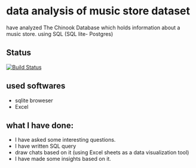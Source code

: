 # data analysis of music store dataset
 have analyzed The Chinook Database which holds information about a music store. 
using SQL (SQL lite- Postgres)  
##  Status
[![Build Status](https://img.shields.io/travis/twbs/bootstrap/v4-dev.svg)](https://github.com/superbido/fav-moviewebsite/edit/master/README.md)

## used softwares
- sqlite broweser
- Excel

## what I have done:
- I have asked some interesting questions. 
- I have written SQL query 
- draw chats based on it (using Excel sheets as a data visualization tool)
- I have made some insights based on it.
